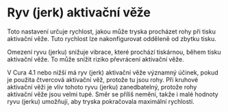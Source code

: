 Ryv (jerk) aktivační věže
====
Toto nastavení určuje rychlost, jakou může tryska procházet rohy při tisku aktivační věže. Tuto rychlost lze nakonfigurovat odděleně od zbytku tisku.

Omezení ryvu (jerku) snižuje vibrace, které prochází tiskárnou, během tisku aktivační věže. To může snížit riziko převrácení aktivační věže.

V Cura 4.1 nebo nižší má ryv (jerk) aktivační věže významný účinek, pokud je použita čtvercová aktivační věž, protože tu jsou rohy. Při kruhové aktivační věži je vliv tohoto ryvu (jerku) zanedbatelný, protože rohy aktivační věže jsou velmi tupé. Směr se příliš nemění, takže i malé hodnoty ryvu (jerku) umožňují, aby tryska pokračovala maximální rychlostí.
